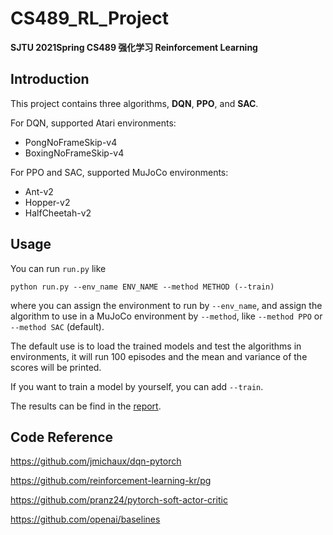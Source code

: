 # CS489_RL_Project

**SJTU 2021Spring CS489 强化学习 Reinforcement Learning**

## Introduction

This project contains three algorithms, **DQN**, **PPO**, and **SAC**.

For DQN, supported Atari environments:

- PongNoFrameSkip-v4
- BoxingNoFrameSkip-v4

For PPO and SAC, supported MuJoCo environments:

- Ant-v2
- Hopper-v2
- HalfCheetah-v2

## Usage

You can run ```run.py``` like 

```python run.py --env_name ENV_NAME --method METHOD (--train)```

where you can assign the environment to run by ```--env_name```,  and assign the algorithm to use in a MuJoCo environment by ```--method```, like ```--method PPO``` or ```--method SAC``` (default).

The default use is to load the trained models and test the algorithms in environments,  it will run 100 episodes and the mean and variance of the scores will be printed.

If you want to train a model by yourself, you can add ```--train```.

The results can be find in the [report](./Report.pdf).

## Code Reference

https://github.com/jmichaux/dqn-pytorch

https://github.com/reinforcement-learning-kr/pg

https://github.com/pranz24/pytorch-soft-actor-critic

https://github.com/openai/baselines
